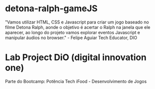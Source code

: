 # detona-ralph-gameJS
"Vamos utilizar HTML, CSS e Javascript para criar um jogo baseado no filme Detona Ralph, aonde o objetivo é acertar o Ralph na janela que ele aparecer, ao longo do projeto vamos explorar eventos Javascript e manipular áudios no browser." - Felipe Aguiar Tech Educator, DIO

# Lab Project DiO (digital innovation one)
Parte do Bootcamp: Potência Tech iFood - Desenvolvimento de Jogos

